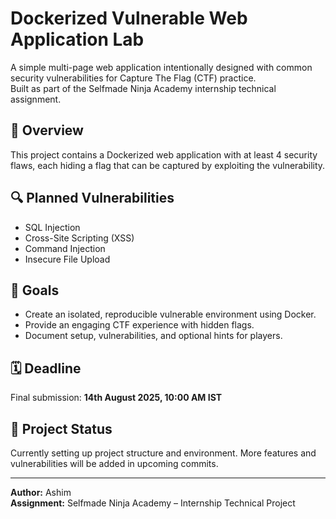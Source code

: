 # Dockerized Vulnerable Web Application Lab

A simple multi-page web application intentionally designed with common security vulnerabilities for Capture The Flag (CTF) practice.  
Built as part of the Selfmade Ninja Academy internship technical assignment.

## 📌 Overview
This project contains a Dockerized web application with at least 4 security flaws, each hiding a flag that can be captured by exploiting the vulnerability.

## 🔍 Planned Vulnerabilities
- SQL Injection
- Cross-Site Scripting (XSS)
- Command Injection
- Insecure File Upload

## 🎯 Goals
- Create an isolated, reproducible vulnerable environment using Docker.
- Provide an engaging CTF experience with hidden flags.
- Document setup, vulnerabilities, and optional hints for players.

## 🗓️ Deadline
Final submission: **14th August 2025, 10:00 AM IST**

## 📂 Project Status
Currently setting up project structure and environment. More features and vulnerabilities will be added in upcoming commits.

---

**Author:** Ashim  
**Assignment:** Selfmade Ninja Academy – Internship Technical Project

